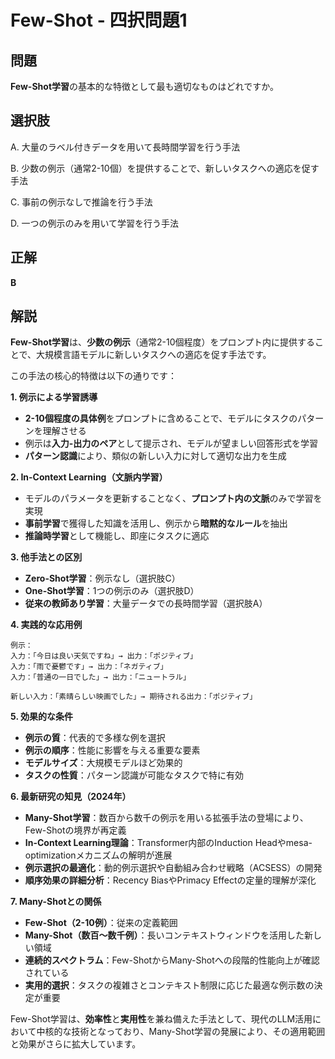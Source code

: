 # Few-Shot - 四択問題1

## 問題
**Few-Shot学習**の基本的な特徴として最も適切なものはどれですか。

## 選択肢
A. 大量のラベル付きデータを用いて長時間学習を行う手法

B. 少数の例示（通常2-10個）を提供することで、新しいタスクへの適応を促す手法

C. 事前の例示なしで推論を行う手法

D. 一つの例示のみを用いて学習を行う手法

## 正解
**B**

## 解説
**Few-Shot学習**は、**少数の例示**（通常2-10個程度）をプロンプト内に提供することで、大規模言語モデルに新しいタスクへの適応を促す手法です。

この手法の核心的特徴は以下の通りです：

**1. 例示による学習誘導**
- **2-10個程度の具体例**をプロンプトに含めることで、モデルにタスクのパターンを理解させる
- 例示は**入力-出力のペア**として提示され、モデルが望ましい回答形式を学習
- **パターン認識**により、類似の新しい入力に対して適切な出力を生成

**2. In-Context Learning（文脈内学習）**
- モデルのパラメータを更新することなく、**プロンプト内の文脈**のみで学習を実現
- **事前学習**で獲得した知識を活用し、例示から**暗黙的なルール**を抽出
- **推論時学習**として機能し、即座にタスクに適応

**3. 他手法との区別**
- **Zero-Shot学習**：例示なし（選択肢C）
- **One-Shot学習**：1つの例示のみ（選択肢D）
- **従来の教師あり学習**：大量データでの長時間学習（選択肢A）

**4. 実践的な応用例**
```
例示：
入力：「今日は良い天気ですね」→ 出力：「ポジティブ」
入力：「雨で憂鬱です」→ 出力：「ネガティブ」
入力：「普通の一日でした」→ 出力：「ニュートラル」

新しい入力：「素晴らしい映画でした」→ 期待される出力：「ポジティブ」
```

**5. 効果的な条件**
- **例示の質**：代表的で多様な例を選択
- **例示の順序**：性能に影響を与える重要な要素
- **モデルサイズ**：大規模モデルほど効果的
- **タスクの性質**：パターン認識が可能なタスクで特に有効

**6. 最新研究の知見（2024年）**
- **Many-Shot学習**：数百から数千の例示を用いる拡張手法の登場により、Few-Shotの境界が再定義
- **In-Context Learning理論**：Transformer内部のInduction Headやmesa-optimizationメカニズムの解明が進展
- **例示選択の最適化**：動的例示選択や自動組み合わせ戦略（ACSESS）の開発
- **順序効果の詳細分析**：Recency BiasやPrimacy Effectの定量的理解が深化

**7. Many-Shotとの関係**
- **Few-Shot（2-10例）**：従来の定義範囲
- **Many-Shot（数百〜数千例）**：長いコンテキストウィンドウを活用した新しい領域
- **連続的スペクトラム**：Few-ShotからMany-Shotへの段階的性能向上が確認されている
- **実用的選択**：タスクの複雑さとコンテキスト制限に応じた最適な例示数の決定が重要

Few-Shot学習は、**効率性**と**実用性**を兼ね備えた手法として、現代のLLM活用において中核的な技術となっており、Many-Shot学習の発展により、その適用範囲と効果がさらに拡大しています。 